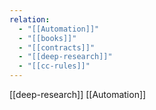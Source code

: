 ```yaml
---
relation:
  - "[[Automation]]"
  - "[[books]]"
  - "[[contracts]]"
  - "[[deep-research]]"
  - "[[cc-rules]]"
---
```


[[deep-research]]
[[Automation]]
